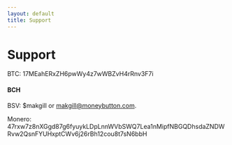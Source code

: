 ```yaml
---
layout: default
title: Support
---
```


# Support

BTC: 17MEahERxZH6pwWy4z7wWBZvH4rRnv3F7i

#### BCH

<script src="https://unpkg.com/@paybutton/paybutton@^1.0/dist/paybutton.js"></script>
<div class="paybutton" to="qpz6g6f9xqx8ja7s2hn623lprpqmd4arncwz7ftfg0"></div>

BSV: $makgill or makgill@moneybutton.com.

Monero: 47rxw7z8nXGgd87g6fyuykLDpLnnWVbSWQ7Lea1nMipfNBGQDhsdaZNDWRvw2QsnFYUHxptCWv6j26rBh12cou8t7sN6bbH

